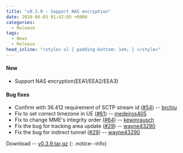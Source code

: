 ```yaml
---
title: "v0.3.9 - Support NAS encryption"
date: 2018-06-03 01:42:05 +0000
categories:
  - Release
tags:
  - News
  - Release
head_inline: "<style> ul { padding-bottom: 1em; } </style>"
---
```


#### New
- Support NAS encryption(EEA1/EEA2/EEA3)

#### Bug fixes
- Confirm with 36.412 requirement of SCTP stream id ([#54](https://github.com/open5gs/nextepc/issues/54)) -- [brchiu](https://github.com/brchiu)
- Fix to set correct timezone in UE ([#61](https://github.com/open5gs/nextepc/pull/61)) -- [medeiros405](https://github.com/medeiros405)
- Fix to change MME's integrity order ([#64](https://github.com/open5gs/nextepc/issues/64)) -- [kewinrausch](https://github.com/kewinrausch)
- Fix the bug for tracking area update ([#29](https://github.com/open5gs/nextepc/issues/29)) -- [wayne43290](https://github.com/wayne43290)
- Fix the bug for indirect tunnel ([#29](https://github.com/open5gs/nextepc/issues/29)) -- [wayne43290](https://github.com/wayne43290)

Download -- [v0.3.9.tar.gz](https://github.com/open5gs/nextepc/archive/v0.3.9.tar.gz)
{: .notice--info}

